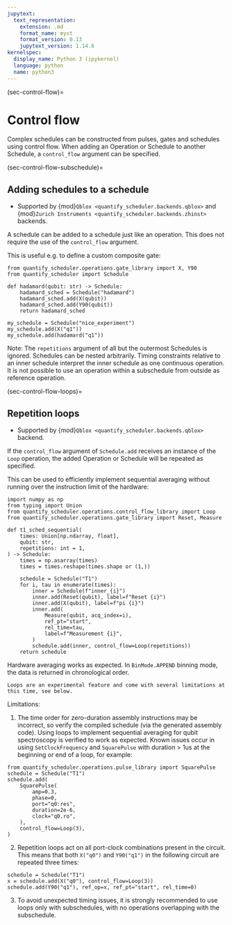 ```yaml
---
jupytext:
  text_representation:
    extension: .md
    format_name: myst
    format_version: 0.13
    jupytext_version: 1.14.6
kernelspec:
  display_name: Python 3 (ipykernel)
  language: python
  name: python3
---
```


(sec-control-flow)=
# Control flow

Complex schedules can be constructed from pulses, gates and schedules using control flow. When adding an Operation or Schedule to another Schedule, a `control_flow` argument can be specified.

(sec-control-flow-subschedule)=
## Adding schedules to a schedule

- Supported by {mod}`Qblox <quantify_scheduler.backends.qblox>` and
  {mod}`Zurich Instruments <quantify_scheduler.backends.zhinst>` backends.

A schedule can be added to a schedule just like an operation. This does not require the use of the `control_flow` argument. 

This is useful e.g. to define a custom composite gate:
```{code-cell} ipython3
from quantify_scheduler.operations.gate_library import X, Y90
from quantify_scheduler import Schedule

def hadamard(qubit: str) -> Schedule:
    hadamard_sched = Schedule("hadamard")
    hadamard_sched.add(X(qubit))
    hadamard_sched.add(Y90(qubit))
    return hadamard_sched

my_schedule = Schedule("nice_experiment")
my_schedule.add(X("q1"))
my_schedule.add(hadamard("q1"))
```

Note: The `repetitions` argument of all but the outermost Schedules is ignored. Schedules can be nested arbitrarily. Timing constraints relative to an inner schedule interpret the inner schedule as one continuous operation. It is not possible to use an operation within a subschedule from outside as reference operation.

(sec-control-flow-loops)=
## Repetition loops

- Supported by {mod}`Qblox <quantify_scheduler.backends.qblox>` backend.

If the `control_flow` argument of `Schedule.add` receives an instance of the `Loop` operation, the added Operation or Schedule will be repeated as specified.

This can be used to efficiently implement sequential averaging without running over the instruction limit of the hardware:
```{code-cell} ipython3
import numpy as np
from typing import Union
from quantify_scheduler.operations.control_flow_library import Loop
from quantify_scheduler.operations.gate_library import Reset, Measure

def t1_sched_sequential(
    times: Union[np.ndarray, float],
    qubit: str,
    repetitions: int = 1,
) -> Schedule:
    times = np.asarray(times)
    times = times.reshape(times.shape or (1,))

    schedule = Schedule("T1")
    for i, tau in enumerate(times):
        inner = Schedule(f"inner_{i}")
        inner.add(Reset(qubit), label=f"Reset {i}")
        inner.add(X(qubit), label=f"pi {i}")
        inner.add(
            Measure(qubit, acq_index=i),
            ref_pt="start",
            rel_time=tau,
            label=f"Measurement {i}",
        )
        schedule.add(inner, control_flow=Loop(repetitions))
    return schedule
```
Hardware averaging works as expected. In `BinMode.APPEND` binning mode, the data is returned in chronological order.

```{note}
Loops are an experimental feature and come with several limitations at this time, see below.
```

Limitations:
1. The time order for zero-duration assembly instructions may be incorrect, so verify the compiled schedule (via the generated assembly code). Using loops to implement sequential averaging for qubit spectroscopy is verified to work as expected. Known issues occur in using `SetClockFrequency` and `SquarePulse` with duration > 1us at the beginning or end of a loop, for example:
```{code-cell} ipython3
from quantify_scheduler.operations.pulse_library import SquarePulse
schedule = Schedule("T1")
schedule.add(
    SquarePulse(
        amp=0.3,
        phase=0,
        port="q0:res",
        duration=2e-6,
        clock="q0.ro",
    ),
    control_flow=Loop(3),
)
```
2. Repetition loops act on all port-clock combinations present in the circuit. This means that both `X("q0")` and `Y90("q1")` in the following circuit are repeated three times:
```{code-cell} ipython3
schedule = Schedule("T1")
x = schedule.add(X("q0"), control_flow=Loop(3))
schedule.add(Y90("q1"), ref_op=x, ref_pt="start", rel_time=0)
```
3. To avoid unexpected timing issues, it is strongly recommended to use loops only with subschedules, with no operations overlapping with the subschedule.

